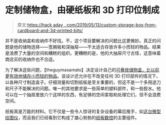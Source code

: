 # 定制储物盒，由硬纸板和 3D 打印位制成

> 原文:[https://hack aday . com/2019/05/13/custom-storage-box-from-cardboard-and-3d-printed-bits/](https://hackaday.com/2019/05/13/custom-storage-boxes-from-cardboard-and-3d-printed-bits/)

并不是收纳盒和收纳件不好找。不，这个项目要解决的问题比这更微妙。真正的问题是他的储物选择——宽搁板和深抽屉——不太适合存放许多小而轻的物品。结果是浪费了大量的空间和糟糕的组织。更糟糕的是，他的大抽屉尺寸古怪，这意味着商店买的收纳件也不合适。

为了解决这些问题，【theguymasamato】决定设计自己的[可叠放储物盒，比以前更有效地储存小而轻的物品](https://www.instructables.com/id/Storage-Boxes-Made-Out-of-Cardboard-and-3D-Printed/)。该设计还允许在不改变任何 3D 打印部件的情况下，以各种尺寸制造盒子。仔细测量和切割纸板是至关重要的，但这不是一个多用途刀和尺子不能解决的问题。唯一的其他要求是一些简单的塑料部件，和一些胶水。他可以在一个抽屉里放六个这样的东西，有足够的空间拿取和处理它们，但不会浪费空间。

纸板真是万能的材料。它不仅是一些令人惊讶的复杂设备的幕后推手，如[这台微型绘图仪](https://hackaday.com/2018/10/04/tiny-plotter-is-made-of-strings-and-cardboard/)，而且我们已经看到它构成了雄心勃勃的[纸板数控](https://hackaday.com/2015/03/01/cardboard-cnc-machine-boxes-up-both-a-tool-and-a-framework/)的主要组件。